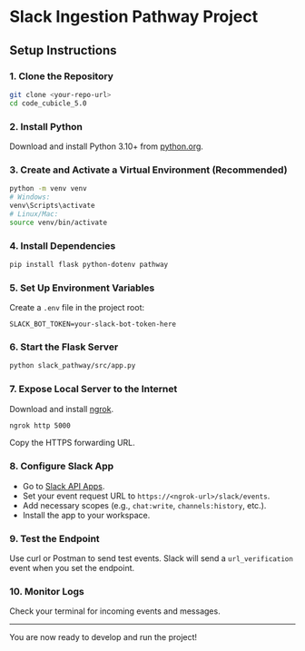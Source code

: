 # Slack Ingestion Pathway Project

## Setup Instructions

### 1. Clone the Repository

```sh
git clone <your-repo-url>
cd code_cubicle_5.0
```

### 2. Install Python

Download and install Python 3.10+ from [python.org](https://www.python.org/downloads/).

### 3. Create and Activate a Virtual Environment (Recommended)

```sh
python -m venv venv
# Windows:
venv\Scripts\activate
# Linux/Mac:
source venv/bin/activate
```

### 4. Install Dependencies

```sh
pip install flask python-dotenv pathway
```

### 5. Set Up Environment Variables

Create a `.env` file in the project root:
```
SLACK_BOT_TOKEN=your-slack-bot-token-here
```

### 6. Start the Flask Server

```sh
python slack_pathway/src/app.py
```

### 7. Expose Local Server to the Internet

Download and install [ngrok](https://ngrok.com/download).

```sh
ngrok http 5000
```
Copy the HTTPS forwarding URL.

### 8. Configure Slack App

- Go to [Slack API Apps](https://api.slack.com/apps).
- Set your event request URL to `https://<ngrok-url>/slack/events`.
- Add necessary scopes (e.g., `chat:write`, `channels:history`, etc.).
- Install the app to your workspace.

### 9. Test the Endpoint

Use curl or Postman to send test events. Slack will send a `url_verification` event when you set the endpoint.

### 10. Monitor Logs

Check your terminal for incoming events and messages.

---

You are now ready to develop and run the project!

